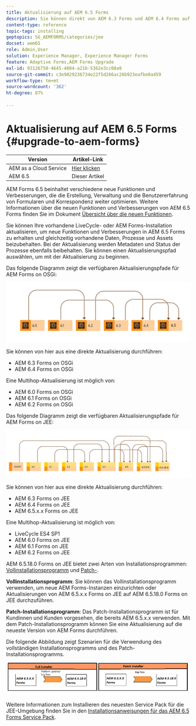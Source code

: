 ```yaml
---
title: Aktualisierung auf AEM 6.5 Forms
description: Sie können direkt von AEM 6.3 Forms und AEM 6.4 Forms auf AEM 6.5 Forms aktualisieren.
content-type: reference
topic-tags: installing
geptopics: SG_AEMFORMS/categories/jee
docset: aem65
role: Admin,User
solution: Experience Manager, Experience Manager Forms
feature: Adaptive Forms,AEM Forms Upgrade
exl-id: 93126750-4645-4084-a21b-5362e3cc08a9
source-git-commit: c3e9029236734e22f5d266ac26b923eafbe0a459
workflow-type: tm+mt
source-wordcount: '362'
ht-degree: 87%

---
```


# Aktualisierung auf AEM 6.5 Forms {#upgrade-to-aem-forms}

| Version | Artikel-Link |
| -------- | ---------------------------- |
| AEM as a Cloud Service | [Hier klicken](https://experienceleague.adobe.com/docs/experience-manager-cloud-service/content/forms/setup-configure-migrate/migrate-to-forms-as-a-cloud-service.html?lang=de) |
| AEM 6.5 | Dieser Artikel |


AEM Forms 6.5 beinhaltet verschiedene neue Funktionen und Verbesserungen, die die Erstellung, Verwaltung und die Benutzererfahrung von Formularen und Korrespondenz weiter optimieren. Weitere Informationen über die neuen Funktionen und Verbesserungen von AEM 6.5 Forms finden Sie im Dokument [Übersicht über die neuen Funktionen](../../forms/using/whats-new.md).

Sie können Ihre vorhandene LiveCycle- oder AEM Forms-Installation aktualisieren, um neue Funktionen und Verbesserungen in AEM 6.5 Forms zu erhalten und gleichzeitig vorhandene Daten, Prozesse und Assets beizubehalten. Bei der Aktualisierung werden Metadaten und Status der Prozesse ebenfalls beibehalten. Sie können einen Aktualisierungspfad auswählen, um mit der Aktualisierung zu beginnen.

Das folgende Diagramm zeigt die verfügbaren Aktualisierungspfade für AEM Forms on OSGi:

![OSGi-Aktualisierungsablauf](do-not-localize/osgi-upgrade-path.png)

Sie können von hier aus eine direkte Aktualisierung durchführen:

* AEM 6.3 Forms on OSGi
* AEM 6.4 Forms on OSGi

Eine Multihop-Aktualisierung ist möglich von:

* AEM 6.0 Forms on OSGi
* AEM 6.1 Forms on OSGi
* AEM 6.2 Forms on OSGi

Das folgende Diagramm zeigt die verfügbaren Aktualisierungspfade für AEM Forms on JEE:

![JEE-Aktualisierung 6.5](do-not-localize/jee-upgrade-6-5.png)


Sie können von hier aus eine direkte Aktualisierung durchführen:

* AEM 6.3 Forms on JEE
* AEM 6.4 Forms on JEE
* AEM 6.5.x.x Forms on JEE

Eine Multihop-Aktualisierung ist möglich von:

* LiveCycle ES4 SP1
* AEM 6.0 Forms on JEE
* AEM 6.1 Forms on JEE
* AEM 6.2 Forms on JEE

AEM 6.5.18.0 Forms on JEE bietet zwei Arten von Installationsprogrammen: [Vollinstallationsprogramm](https://experienceleague.adobe.com/docs/experience-manager-release-information/aem-release-updates/forms-updates/aem-forms-releases.html?lang=de) und [Patch-](https://experienceleague.adobe.com/docs/experience-manager-release-information/aem-release-updates/forms-updates/aem-forms-releases.html?lang=de).

**Vollinstallationsprogramm**: Sie können das Vollinstallationsprogramm verwenden, um neue AEM Forms-Instanzen einzurichten oder Aktualisierungen von AEM 6.5.x.x Forms on JEE auf AEM 6.5.18.0 Forms on JEE durchzuführen.

**Patch-Installationsprogramm**: Das Patch-Installationsprogramm ist für Kundinnen und Kunden vorgesehen, die bereits AEM 6.5.x.x verwenden. Mit dem Patch-Installationsprogramm können Sie eine Aktualisierung auf die neueste Version von AEM Forms durchführen.

Die folgende Abbildung zeigt Szenarien für die Verwendung des vollständigen Installationsprogramms und des Patch-Installationsprogramms.

![Vollständiges Installationsprogramm und Patch-Installationsprogramm](/help/forms/using/assets/full-and-patch-installer.png)

Weitere Informationen zum Installieren des neuesten Service Pack für die JEE-Umgebung finden Sie in den [Installationsanweisungen für das AEM 6.5 Forms Service Pack](https://experienceleague.adobe.com/docs/experience-manager-65-lts/release-notes/aem-forms-current-service-pack-installation-instructions.html).

<!--
[Work in Progress]

Migration involves moving only assets (PDF, XDP, images, adaptive forms, correspondence management assets) from one server to another - processes (LCA), settings, configurations, and a few other pieces of metadata are not migrated. Perform the following steps to migrate to AEM 6.3 Forms:

1. Set up a fresh environment of [AEM 6.3 Forms](https://adobe.com/go/learn_aemforms_documentation_63).
1. Move XDP or other compatible assets to the freshly set instance. For detailed instructions, see [Importing and exporting assets to AEM Forms](../../forms/using/import-export-forms-templates.md). [
   ](../../forms/using/import-export-forms-templates.md)
1. Build the required services, if any.

   For example, if you are using AEM Forms on JEE Document Services, changes are required in the code to use document services available in AEM Forms on OSGi.

1. Perform post-installation activities:

    * **Run Migration Utility**

      The migration utility makes the adaptive forms and correspondence management assets of earlier versions compatible with AEM 6.3 forms. You can download the utility from AEM Software Distribution. For step-by-step information to configure and use the migration utility, see [migration utility](../../forms/using/migration-utility.md) documentation.

    * **Reconfigure Adobe Sign**

      If you had Adobe Sign configured in the previous version of AEM Forms, then reconfigure Adobe Sign from AEM Cloud services. For more details, see [Integrate Adobe Sign with AEM Forms](../../forms/using/adobe-sign-integration-adaptive-forms.md).

      Moreover, AEM 6.3 Forms release has introduced many new Adobe Sign features. For step-by-step information to use Adobe Sign, see [Using Adobe Sign in an adaptive form](../../forms/using/working-with-adobe-sign.md).

    * **Reconfigure analytics and reports**

      In AEM 6.3 Forms, traffic variable for source and success event for impression are not available. So, when you upgrade to AEM 6.3 Forms, AEM Forms stops sending data to Adobe Analytics server and analytics reports for adaptive forms are not available. Moreover, AEM 6.3 Forms introduces traffic variable for the version of form analytics and success event for the amount of time spent on a field. So, reconfigure analytics and reports for your AEM Forms environment. For detailed steps, see [Configuring analytics and reports](../../forms/using/configure-analytics-forms-documents.md).

      Methods to calculate average fill time for forms and average read time for have changed. So, when you upgrade to AEM 6.3 forms, older data (data from previous AEM Forms release) for these metrics is available only in Adobe Analytics. It is not visible in AEM Forms analytics reports. For these metrics, AEM Forms analytics reports display data which is captured after performing the upgrade.
      
      -->
